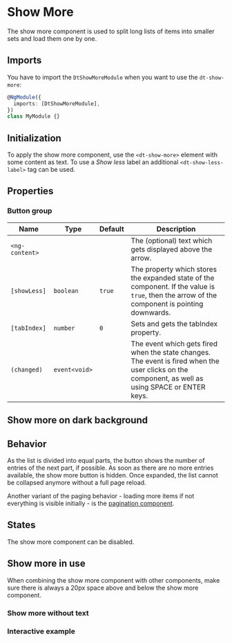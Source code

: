 # Show More

The show more component is used to split long lists of items into smaller sets
and load them one by one.

<docs-source-example example="ShowMoreDefaultExample"></docs-source-example>

## Imports

You have to import the `DtShowMoreModule` when you want to use the
`dt-show-more`:

```typescript
@NgModule({
  imports: [DtShowMoreModule],
})
class MyModule {}
```

## Initialization

To apply the show more component, use the `<dt-show-more>` element with some
content as text. To use a _Show less_ label an additional `<dt-show-less-label>`
tag can be used.

## Properties

### Button group

| Name           | Type          | Default | Description                                                                                                                                        |
| -------------- | ------------- | ------- | -------------------------------------------------------------------------------------------------------------------------------------------------- |
| `<ng-content>` |               |         | The (optional) text which gets displayed above the arrow.                                                                                          |
| `[showLess]`   | `boolean`     | `true`  | The property which stores the expanded state of the component. If the value is `true`, then the arrow of the component is pointing downwards.      |
| `[tabIndex]`   | `number`      | `0`     | Sets and gets the tabIndex property.                                                                                                               |
| `(changed)`    | `event<void>` |         | The event which gets fired when the state changes. The event is fired when the user clicks on the component, as well as using SPACE or ENTER keys. |

## Show more on dark background

<docs-source-example example="ShowMoreDarkExample" themedark="true"></docs-source-example>

## Behavior

As the list is divided into equal parts, the button shows the number of entries
of the next part, if possible. As soon as there are no more entries available,
the show more button is hidden. Once expanded, the list cannot be collapsed
anymore without a full page reload.

Another variant of the paging behavior - loading more items if not everything is
visible initially - is the [pagination component](/components/pagination).

## States

The show more component can be disabled.

<docs-source-example example="ShowMoreDisabledExample"></docs-source-example>

## Show more in use

When combining the show more component with other components, make sure there is
always a 20px space above and below the show more component.

### Show more without text

<docs-source-example example="ShowMoreNoTextExample"></docs-source-example>

### Interactive example

<docs-source-example example="ShowMoreInteractiveExample"></docs-source-example>
